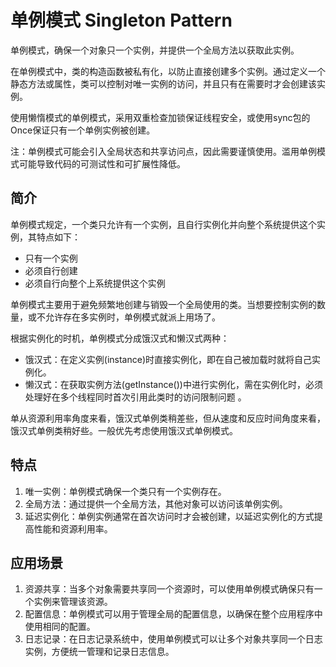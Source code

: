 # 单例模式 Singleton Pattern

单例模式，确保一个对象只一个实例，并提供一个全局方法以获取此实例。

在单例模式中，类的构造函数被私有化，以防止直接创建多个实例。通过定义一个静态方法或属性，类可以控制对唯一实例的访问，并且只有在需要时才会创建该实例。

使用懒惰模式的单例模式，采用双重检查加锁保证线程安全，或使用sync包的Once保证只有一个单例实例被创建。

注：单例模式可能会引入全局状态和共享访问点，因此需要谨慎使用。滥用单例模式可能导致代码的可测试性和可扩展性降低。

## 简介

单例模式规定，一个类只允许有一个实例，且自行实例化并向整个系统提供这个实例，其特点如下：
- 只有一个实例
- 必须自行创建
- 必须自行向整个上系统提供这个实例

单例模式主要用于避免频繁地创建与销毁一个全局使用的类。当想要控制实例的数量，或不允许存在多实例时，单例模式就派上用场了。

根据实例化的时机，单例模式分成饿汉式和懒汉式两种：
- 饿汉式：在定义实例(instance)时直接实例化，即在自己被加载时就将自己实例化。
- 懒汉式：在获取实例方法(getInstance())中进行实例化，需在实例化时，必须处理好在多个线程同时首次引用此类时的访问限制问题 。

单从资源利用率角度来看，饿汉式单例类稍差些，但从速度和反应时间角度来看，饿汉式单例类稍好些。一般优先考虑使用饿汉式单例模式。

## 特点

1. 唯一实例：单例模式确保一个类只有一个实例存在。
2. 全局方法：通过提供一个全局方法，其他对象可以访问该单例实例。
3. 延迟实例化：单例实例通常在首次访问时才会被创建，以延迟实例化的方式提高性能和资源利用率。

## 应用场景

1. 资源共享：当多个对象需要共享同一个资源时，可以使用单例模式确保只有一个实例来管理该资源。
2. 配置信息：单例模式可以用于管理全局的配置信息，以确保在整个应用程序中使用相同的配置。
3. 日志记录：在日志记录系统中，使用单例模式可以让多个对象共享同一个日志实例，方便统一管理和记录日志信息。 